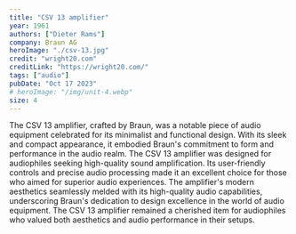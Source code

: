 ```yaml
---
title: "CSV 13 amplifier"
year: 1961
authors: ["Dieter Rams"]
company: Braun AG
heroImage: "./csv-13.jpg"
credit: "wright20.com"
creditLink: "https://wright20.com/"
tags: ["audio"]
pubDate: "Oct 17 2023"
# heroImage: "/img/unit-4.webp"
size: 4
---
```


The CSV 13 amplifier, crafted by Braun, was a notable piece of audio equipment celebrated for its minimalist and functional design. With its sleek and compact appearance, it embodied Braun's commitment to form and performance in the audio realm. The CSV 13 amplifier was designed for audiophiles seeking high-quality sound amplification. Its user-friendly controls and precise audio processing made it an excellent choice for those who aimed for superior audio experiences. The amplifier's modern aesthetics seamlessly melded with its high-quality audio capabilities, underscoring Braun's dedication to design excellence in the world of audio equipment. The CSV 13 amplifier remained a cherished item for audiophiles who valued both aesthetics and audio performance in their setups.
